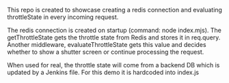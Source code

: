 This repo is created to showcase creating a redis connection and evaluating throttleState in every incoming request.

The redis connection is created on startup (command: node index.mjs). The getThrottleState gets the throttle state from Redis and stores it in req.query. Another middleware, evaluateThrottleState gets this value and decides whether to show a shutter screen or continue processing the request.

When used for real, the throttle state will come from a backend DB which is updated by a Jenkins file. For this demo it is hardcoded into index.js